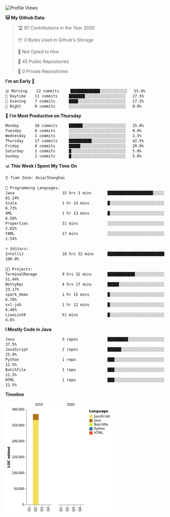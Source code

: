 <!--START_SECTION:waka-->
![Profile Views](http://img.shields.io/badge/Profile%20Views-0-blue)

**🐱 My Github Data** 

> 🏆 97 Contributions in the Year 2020
 > 
> 📦 0 Bytes Used in Github's Storage 
 > 
> 🚫 Not Opted to Hire
 > 
> 📜 45 Public Repositories 
 > 
> 🔑 0 Private Repositories  
 > 
**I'm an Early 🐤** 

```text
🌞 Morning    22 commits     █████████████░░░░░░░░░░░░   55.0% 
🌆 Daytime    11 commits     ███████░░░░░░░░░░░░░░░░░░   27.5% 
🌃 Evening    7 commits      ████░░░░░░░░░░░░░░░░░░░░░   17.5% 
🌙 Night      0 commits      ░░░░░░░░░░░░░░░░░░░░░░░░░   0.0%

```
📅 **I'm Most Productive on Thursday** 

```text
Monday       10 commits     ██████░░░░░░░░░░░░░░░░░░░   25.0% 
Tuesday      0 commits      ░░░░░░░░░░░░░░░░░░░░░░░░░   0.0% 
Wednesday    1 commits      ░░░░░░░░░░░░░░░░░░░░░░░░░   2.5% 
Thursday     17 commits     ██████████░░░░░░░░░░░░░░░   42.5% 
Friday       8 commits      █████░░░░░░░░░░░░░░░░░░░░   20.0% 
Saturday     2 commits      █░░░░░░░░░░░░░░░░░░░░░░░░   5.0% 
Sunday       2 commits      █░░░░░░░░░░░░░░░░░░░░░░░░   5.0%

```


📊 **This Week I Spent My Time On** 

```text
⌚︎ Time Zone: Asia/Shanghai

💬 Programming Languages: 
Java                     15 hrs 3 mins       ████████████████████░░░░░   81.24% 
Scala                    1 hr 14 mins        █░░░░░░░░░░░░░░░░░░░░░░░░   6.73% 
XML                      1 hr 13 mins        █░░░░░░░░░░░░░░░░░░░░░░░░   6.58% 
Properties               31 mins             ░░░░░░░░░░░░░░░░░░░░░░░░░   2.82% 
YAML                     17 mins             ░░░░░░░░░░░░░░░░░░░░░░░░░   1.54%

🔥 Editors: 
IntelliJ                 18 hrs 32 mins      █████████████████████████   100.0%

🐱‍💻 Projects: 
TerminalManage           9 hrs 32 mins       ████████████░░░░░░░░░░░░░   51.44% 
NettyRpc                 4 hrs 17 mins       █████░░░░░░░░░░░░░░░░░░░░   23.17% 
spark_demo               1 hr 15 mins        █░░░░░░░░░░░░░░░░░░░░░░░░   6.78% 
xxl-job                  1 hr 12 mins        █░░░░░░░░░░░░░░░░░░░░░░░░   6.48% 
LiaoLinV8                51 mins             █░░░░░░░░░░░░░░░░░░░░░░░░   4.6%

```

**I Mostly Code in Java** 

```text
Java                     3 repos             █████████░░░░░░░░░░░░░░░░   37.5% 
JavaScript               2 repos             ██████░░░░░░░░░░░░░░░░░░░   25.0% 
Python                   1 repo              ███░░░░░░░░░░░░░░░░░░░░░░   12.5% 
Batchfile                1 repo              ███░░░░░░░░░░░░░░░░░░░░░░   12.5% 
HTML                     1 repo              ███░░░░░░░░░░░░░░░░░░░░░░   12.5%

```


**Timeline**

![Chart not found](https://raw.githubusercontent.com/2720851545/2720851545/master/charts/bar_graph.png) 


<!--END_SECTION:waka-->
